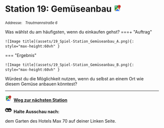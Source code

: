 # Station 19: Gemüseanbau  <a href="https://www.google.com/maps/dir/?api=1&travelmode=walking&destination=13.0163361,47.799852"><img src="https://github.com/kipppunkte/kipppunkte/raw/gh-pages/assets/google-maps.svg" width="24" height="24"></a>

<small>Addresse:<em style="margin-left: 10px">Trautmannstraße 6</em></small>



Was wählst du am häufigsten, wenn du einkaufen gehst?
===+ "Auftrag"

    ![Image title](assets/19_Spiel-Station_Gemüseanbau_A.png){: style="max-height:60vh" }


=== "Ergebnis"

    ![Image title](assets/19_Spiel-Station_Gemüseanbau_B.png){: style="max-height:60vh" }


Würdest du die Möglichkeit nutzen, wenn du selbst an einem Ort wie diesem Gemüse anbauen könntest?



____

<a href="https://www.google.com/maps/dir/?api=1&travelmode=walking&destination=13.0182184,47.8007673"><img src="https://github.com/kipppunkte/kipppunkte/raw/gh-pages/assets/google-maps.svg" style="height: 1.5em;margin-right: 0.5em"></a>**[Weg zur nächsten Station](https://www.google.com/maps/dir/?api=1&travelmode=walking&destination=13.0182184,47.8007673)**



<img src="https://github.com/kipppunkte/kipppunkte/raw/gh-pages/assets/eyes.svg" style="height: 1.5em;background: white;margin-right: 0.5em">**Halte Ausschau nach:**

dem Garten des Hotels Max 70 auf deiner Linken Seite.